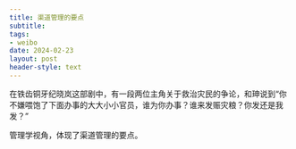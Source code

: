```yaml
---
title: 渠道管理的要点
subtitle: 
tags: 
- weibo
date: 2024-02-23
layout: post
header-style: text
---
```


在铁齿铜牙纪晓岚这部剧中，有一段两位主角关于救治灾民的争论，和珅说到“你不嫌喂饱了下面办事的大大小小官员，谁为你办事？谁来发赈灾粮？你发还是我发？”

管理学视角，体现了渠道管理的要点。